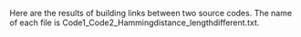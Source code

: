 Here are the results of building links between two source codes.
The name of each file is Code1_Code2_Hammingdistance_lengthdifferent.txt.
